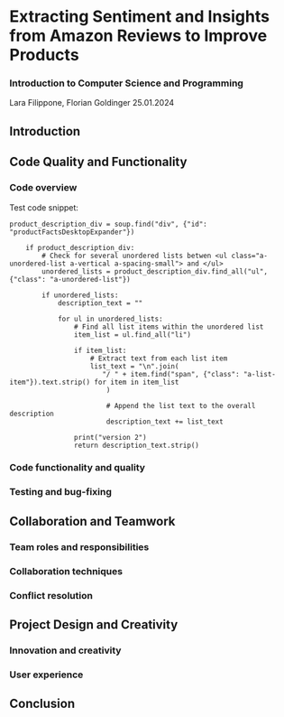 # Extracting Sentiment and Insights from Amazon Reviews to Improve Products

### Introduction to Computer Science and Programming

Lara Filippone, Florian Goldinger 25.01.2024

## Introduction

## Code Quality and Functionality

### Code overview

Test code snippet:

```
product_description_div = soup.find("div", {"id": "productFactsDesktopExpander"})

    if product_description_div:
        # Check for several unordered lists betwen <ul class="a-unordered-list a-vertical a-spacing-small"> and </ul>
        unordered_lists = product_description_div.find_all("ul", {"class": "a-unordered-list"})

        if unordered_lists:
            description_text = ""

            for ul in unordered_lists:
                # Find all list items within the unordered list
                item_list = ul.find_all("li")

                if item_list:
                    # Extract text from each list item
                    list_text = "\n".join(
                       "/ " + item.find("span", {"class": "a-list-item"}).text.strip() for item in item_list
                        )

                        # Append the list text to the overall description
                        description_text += list_text

                print("version 2")
                return description_text.strip()
```

### Code functionality and quality

### Testing and bug-fixing

## Collaboration and Teamwork

### Team roles and responsibilities

### Collaboration techniques

### Conflict resolution

## Project Design and Creativity

### Innovation and creativity

### User experience

## Conclusion

